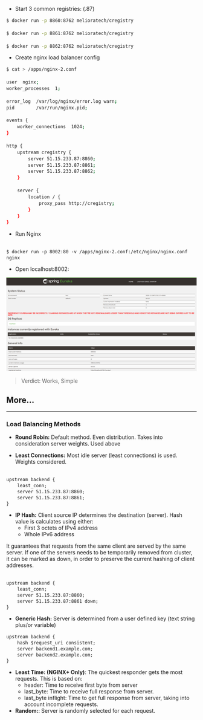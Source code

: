 * Start 3 common registries: (.87)

``` bash
$ docker run -p 8860:8762 melioratech/cregistry

$ docker run -p 8861:8762 melioratech/cregistry

$ docker run -p 8862:8762 melioratech/cregistry
```

* Create nginx load balancer config

``` bash
$ cat > /apps/nginx-2.conf

user  nginx;
worker_processes  1;

error_log  /var/log/nginx/error.log warn;
pid        /var/run/nginx.pid;

events {
    worker_connections  1024;
}

http {
    upstream cregistry {
        server 51.15.233.87:8860;
        server 51.15.233.87:8861;
        server 51.15.233.87:8862;
    }
    
    server {
        location / {
            proxy_pass http://cregistry;
        }
    }
}
```

*  Run Nginx

``` 

$ docker run -p 8002:80 -v /apps/nginx-2.conf:/etc/nginx/nginx.conf nginx
```

* Open localhost:8002:

![Cregistry Home](assets/cregistry.png)

> Verdict: Works, Simple

## More...

---

### Load Balancing Methods

* **Round Robin:** Default method. Even distribution. Takes into consideration server weights. Used above

* **Least Connections:** Most idle server (least connections) is used. Weights considered.

``` 

upstream backend {
    least_conn;
    server 51.15.233.87:8860;
    server 51.15.233.87:8861;
}
```

* **IP Hash:** Client source IP determines the destination (server). Hash value is calculates using either:
    - First 3 octets of IPv4 address
    - Whole IPv6 address

It guarantees that requests from the same client are served by the same server.
If one of the servers needs to be temporarily removed from cluster, it can be marked as down, in order to preserve the current hashing of client addresses.

``` 

upstream backend {
    least_conn;
    server 51.15.233.87:8860;
    server 51.15.233.87:8861 down;
}
```

* **Generic Hash:** Server is determined from a user defined key (text string plus/or variable)

``` 
upstream backend {
    hash $request_uri consistent;
    server backend1.example.com;
    server backend2.example.com;
}
```

* **Least Time: (NGINX+ Only)**: The quickest responder gets the most requests. This is based on:
    - header: Time to receive first byte from server
    - last_byte: Time to receive full response from server.
    - last_byte inflight: Time to get full response from server, taking into account incomplete requests.
* **Random:**: Server is randomly selected for each request.
